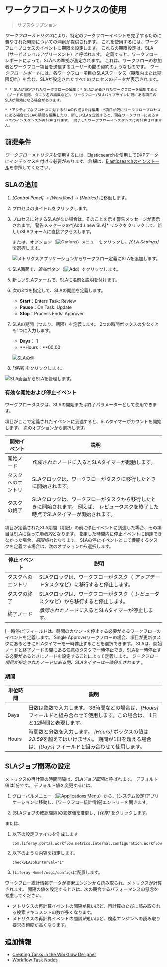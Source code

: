 # ワークフローメトリクスの使用

> サブスクリプション

*ワークフローメトリクス*により、特定のワークフローイベントを完了するために費やされた時間についての洞察が提供されます。 これを使用するには、ワークフロープロセスのイベントに期限を設定します。 これらの期限設定は、SLA（サービスレベルアグリーメント）と呼ばれます。 定義すると、ワークフローレポートによって、SLAへの準拠が測定されます。 これは、ワークフローの参加者とワークフロー項目を送信するユーザーの間の契約のようなものです。 *ワークフローレポート*には、各ワークフロー項目のSLAステータス（期限内または期限切れ）を含む、SLAが設定されたすべてのプロセスのデータが表示されます。

```{important}
* * SLAが設定されたワークフローの編集：* SLAが定義されたワークフローを編集すると（ノードの削除、タスク名の編集など）、ワークフロー/SLAパイプラインに既にある項目のSLAが無効になる場合があります。

* *アクティブなプロセスに対するSLAの作成または編集：*項目が既にワークフロープロセスにある場合にSLAの期間を編集したり、新しいSLAを定義すると、現在ワークフローにあるすべてのインスタンスが再計算されます。 完了したワークフローインスタンスは再計算されません。
```

## 前提条件

*ワークフローメトリクス*を使用するには、Elasticsearchを使用してDXPデータにインデックスを付ける必要があります。 詳細は、[Elasticsearchのインストール](../../../using-search/installing-and-upgrading-a-search-engine/elasticsearch/installing-elasticsearch.md)を参照してください。

## SLAの追加

1.  *[Control Panel]* → *[Workflow]* → *[Metrics]* に移動します。

2.  プロセスのタイトルをクリックします。

3.  プロセスに対するSLAがない場合は、そのことを示す警告メッセージが表示されます。 警告メッセージの*[Add a new SLA]* リンクをクリックして、新しいSLAフォームに直接アクセスします。

    または、オプション（![Options](../../../images/icon-options.png)）メニューをクリックし、*[SLA Settings]* を選択します。

    ![メトリクスアプリケーションからワークフロー定義にSLAを追加します。](./using-workflow-metrics/images/01.png)

4.  SLA画面で、*追加*ボタン（![Add](../../../images/icon-add.png)）をクリックします。

5.  新しいSLAフォームで、SLAに名前と説明を付けます。

6.  次の3つを指定して、SLAの期間を定義します。

      - **Start**：Enters Task: Review
      - **Pause**：On Task: Update
      - **Stop**：Process Ends: Approved

7.  SLAの期間（つまり、期限）を定義します。 2つの時間ボックスの少なくとも1つに入力します。

      - **Days：** 1
      - **Hours：**00:00

    ![SLAの例](./using-workflow-metrics/images/03.png)

8.  *[保存]* をクリックします。

![SLA画面からSLAを管理します。](./using-workflow-metrics/images/02.png)

### 有効な開始および停止イベント

ワークフロータスクは、SLAの開始または終了パラメーターとして使用できます。

項目がここで定義されたイベントに到達すると、SLAタイマーがカウントを開始します。 次のオプションから選択します。

| 開始イベント    | 説明                                                                        |
| --------- | ------------------------------------------------------------------------- |
| 開始ノード     | *作成された*ノードに入るとSLAタイマーが起動します。                                              |
| タスクへのエントリ | SLAクロックは、ワークフローがタスクに移行したときに開始されます。                                        |
| タスクの終了    | SLAクロックは、ワークフローがタスクから移行したときに開始されます。 例えば、 *レビュー*タスクを終了した時点でSLAタイマーが開始されます。 |

項目が定義されたSLA期間（期限）の前に停止イベントに到達した場合、その項目はSLAに従って*期限内*となります。 指定した時間内に停止イベントに到達できなかった場合、*期限切れ*となります。 SLAの停止イベントとして機能するタスクを定義する場合は、次のオプションから選択します。

| 停止イベント    | 説明                                              |
| --------- | ----------------------------------------------- |
| タスクへのエントリ | SLAクロックは、ワークフローがタスク（ *アップデート*タスクなど）に移行すると停止します。 |
| タスクの終了    | SLAクロックは、ワークフローがタスク（ *レビュー*タスクなど）から移行すると停止します。  |
| 終了ノード     | *承認された*ノードに入るとSLAタイマーが停止します。                    |

[一時停止]フィールドは、時間のカウントを停止する必要があるワークフローのイベントを定義します。 Single Approverワークフローの場合、項目が更新タスクにあるときにSLAタイマーを一時停止することを選択できます。 SLAは、開始ノードと終了ノードの間にある任意のタスクで一時停止でき、SLAを一時停止する必要があるときにノードを設定することによって定義します。 *ワークフロー項目が指定されたノードにある間、SLAタイマーは一時停止されます* 。

### 期間

| 単位時間  | 説明                                                                                       |
| ----- | ---------------------------------------------------------------------------------------- |
| Days  | 日数は整数で入力します。 36時間などの場合は、*[Hours]* フィールドと組み合わせて使用します。この場合は、 1日と12時間と表現します。                 |
| Hours | 時間数と分数を入力します。 *[Hours]* ボックスの値は*23:59*を超えてはいけません。 期間が1日を超える場合は、*[Days]* フィールドと組み合わせて使用します。 |

## SLAジョブ間隔の設定

メトリクスの再計算の時間間隔は、*SLAジョブ間隔*と呼ばれます。 デフォルト値は1分です。 デフォルト値を変更するには、

1.  グローバルメニュー（![Applications Menu](../../../images/icon-applications-menu.png)）から、[システム設定]アプリケーションに移動し、[ワークフロー統計情報]エントリーを開きます。

2.  [SLAジョブの確認間隔]の設定値を変更し、*[保存]* をクリックします。

または、

1.  以下の設定ファイルを作成します
   
        com.liferay.portal.workflow.metrics.internal.configuration.WorkflowMetricsConfiguration.config

2.  以下のような内容を指定します。

    ``` properties
    checkSLAJobInterval="1"
    ```

3.  `[Liferay Home]/osgi/configs`に配置します。

ワークフロー統計情報データが検索エンジンから読み取られ、メトリクスが計算されます。 間隔の値を設定するときは、次の競合するパフォーマンスの懸念を考慮してください。

  - メトリクスの再計算イベントの間隔が長いほど、再計算のたびに読み取られる検索ドキュメントの数が多くなります。
  - メトリクスの再計算イベントの間隔が短いほど、検索エンジンへの読み取り要求の頻度が高くなります。

## 追加情報

  - [Creating Tasks in the Workflow Designer](https://help.liferay.com/hc/articles/360028821932-Creating-Tasks-in-the-Workflow-Designer)
  - [Workflow Task Nodes](../developer-guide/workflow-task-node-reference.md)
